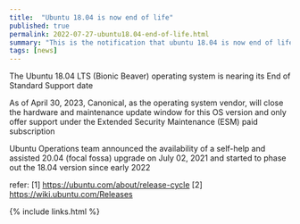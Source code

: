 ```yaml
---
title:  "Ubuntu 18.04 is now end of life"
published: true
permalink: 2022-07-27-ubuntu18.04-end-of-life.html
summary: "This is the notification that ubuntu 18.04 is now end of life and no longer supported"
tags: [news]
---
```


The Ubuntu 18.04 LTS (Bionic Beaver) operating system is nearing its End of Standard Support date

As of April 30, 2023, Canonical, as the operating system vendor, will close the hardware and maintenance update window for this OS version and only offer support under the Extended Security Maintenance (ESM) paid subscription

Ubuntu Operations team announced the availability of a self-help and assisted 20.04 (focal fossa) upgrade on July 02, 2021 and started to phase out the 18.04 version since early 2022

refer: 
[1] https://ubuntu.com/about/release-cycle
[2] https://wiki.ubuntu.com/Releases

{% include links.html %}
